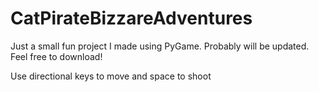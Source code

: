 # CatPirateBizzareAdventures
Just a small fun project I made using PyGame. Probably will be updated. Feel free to download!

Use directional keys to move and space to shoot
